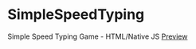 # SimpleSpeedTyping
Simple Speed Typing Game - HTML/Native JS
[Preview](https://persuest.github.io/SimpleSpeedTyping/)
